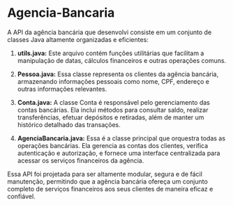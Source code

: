 # Agencia-Bancaria

A API da agência bancária que desenvolvi consiste em um conjunto de classes Java altamente organizadas e eficientes: 

1. **utils.java:** Este arquivo contém funções utilitárias que facilitam a manipulação de datas, cálculos financeiros e outras operações comuns.

2. **Pessoa.java:** Essa classe representa os clientes da agência bancária, armazenando informações pessoais como nome, CPF, endereço e outras informações relevantes.

3. **Conta.java:** A classe Conta é responsável pelo gerenciamento das contas bancárias. Ela inclui métodos para consultar saldo, realizar transferências, efetuar depósitos e retiradas, além de manter um histórico detalhado das transações.

4. **AgenciaBancaria.java:** Essa é a classe principal que orquestra todas as operações bancárias. Ela gerencia as contas dos clientes, verifica autenticação e autorização, e fornece uma interface centralizada para acessar os serviços financeiros da agência.

Essa API foi projetada para ser altamente modular, segura e de fácil manutenção, permitindo que a agência bancária ofereça um conjunto completo de serviços financeiros aos seus clientes de maneira eficaz e confiável.
